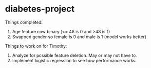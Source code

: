 # diabetes-project

Things completed:
1) Age feature now binary (<= 48 is 0 and >48 is 1)
2) Swapped gender so female is 0 and male is 1 (model works better)

Things to work on for Timothy:
1) Analyze for possible feature deletion. May or may not have to.
2) Implement logistic regression to see how performance works. 
